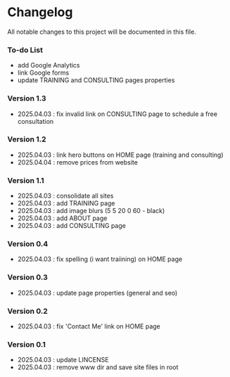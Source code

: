 # Changelog
All notable changes to this project will be documented in this file.

### To-do List
- add Google Analytics
- link Google forms
- update TRAINING and CONSULTING pages properties

### Version 1.3
- 2025.04.03 : fix invalid link on CONSULTING page to schedule a free consultation

### Version 1.2
- 2025.04.03 : link hero buttons on HOME page (training and consulting)
- 2025.04.04 : remove prices from website

### Version 1.1
- 2025.04.03 : consolidate all sites
- 2025.04.03 : add TRAINING page
- 2025.04.03 : add image blurs (5 5 20 0 60 - black)
- 2025.04.03 : add ABOUT page
- 2025.04.03 : add CONSULTING page

### Version 0.4
- 2025.04.03 : fix spelling (i want traiining) on HOME page

### Version 0.3
- 2025.04.03 : update page properties (general and seo)

### Version 0.2
- 2025.04.03 : fix 'Contact Me' link on HOME page

### Version 0.1
- 2025.04.03 : update LINCENSE
- 2025.04.03 : remove www dir and save site files in root